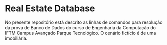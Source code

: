 # Real Estate Database
No presente repositório está descrito as linhas de comandos para resolução da prova de Banco de Dados do curso de Engenharia da Computação do IFTM Campus Avançado Parque Tecnológico.
O cenário fictício é de uma imobiliária.
